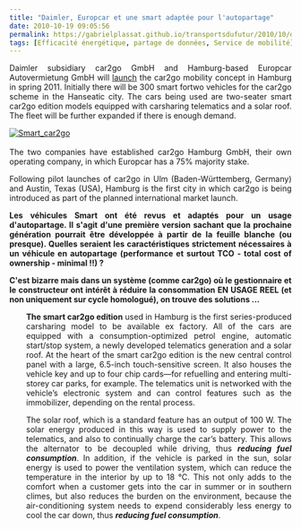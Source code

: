 ```yaml
---
title: "Daimler, Europcar et une smart adaptée pour l'autopartage"
date: 2010-10-19 09:05:56
permalink: https://gabrielplassat.github.io/transportsdufutur/2010/10/daimler-europcar-et-une-smart-adaptee-pour-lautopartage.html
tags: [Efficacité énergétique, partage de données, Service de mobilité]
---
```


<p style="text-align: justify">Daimler subsidiary car2go GmbH and Hamburg-based Europcar Autovermietung GmbH will <a href="http://media.daimler.com/dcmedia/0-921-1193661-1-1340898-1-0-0-0-0-1-12761-612873-0-1-0-0-0-0-0.html?TS=1287435494355">launch</a> the car2go mobility concept in Hamburg in spring 2011. Initially there will be 300 smart fortwo vehicles for the car2go scheme in the Hanseatic city. The cars being used are two-seater smart car2go edition models equipped with carsharing telematics and a solar roof. The fleet will be further expanded if there is enough demand.</p> <p style="text-align: justify"><a href="https://gabrielplassat.github.io/transportsdufutur/wp-content/uploads/sites/6/old/6a0120a66d2ad4970b0134884ded9a970c-800wi.jpg" rel="lightbox"><img alt="Smart_car2go" class="asset  asset-image at-xid-6a0120a66d2ad4970b0134884ded9a970c" src="/wp-content/uploads/sites/6/old/6a0120a66d2ad4970b0134884ded9a970c-320wi.jpg" style="margin-left: auto;margin-right: auto" title="Smart_car2go" /></a> <br /> <br />The two companies have established car2go Hamburg GmbH, their own operating company, in which Europcar has a 75% majority stake.</p>  <p style="text-align: justify">Following pilot launches of car2go in Ulm (Baden-Württemberg, Germany) and Austin, Texas (USA), Hamburg is the first city in which car2go is being introduced as part of the planned international market launch.</p> <p style="text-align: justify"><strong>Les véhicules Smart ont été revus et adaptés pour un usage d'autopartage. Il s'agit d'une première version sachant que la prochaine génération pourrait être développée à partir de la feuille blanche (ou presque). Quelles seraient les caractéristiques strictement nécessaires à un véhicule en autopartage (performance et surtout TCO - total cost of ownership - minimal !!) ? </strong></p> <p style="text-align: justify"><strong>C'est bizarre mais dans un système (comme car2go) où le gestionnaire et le constructeur ont intérêt à réduire la consommation EN USAGE REEL (et non uniquement sur cycle homologué), on trouve des solutions ... </strong></p>  <!--more-->   <p style="text-align: justify;padding-left: 30px"><strong>The smart car2go edition</strong> used in Hamburg is the first series-produced carsharing model to be available ex factory. All of the cars are equipped with a consumption-optimized petrol engine, automatic start/stop system, a newly developed telematics generation and a solar roof. At the heart of the smart car2go edition is the new central control panel with a large, 6.5-inch touch-sensitive screen. It also houses the vehicle key and up to four chip cards—for refuelling and entering multi-storey car parks, for example. The telematics unit is networked with the vehicle’s electronic system and can control features such as the immobilizer, depending on the rental process.</p> <p style="text-align: justify;padding-left: 30px">The solar roof, which is a standard feature has an output of 100 W. The solar energy produced in this way is used to supply power to the telematics, and also to continually charge the car’s battery. This allows the alternator to be decoupled while driving, thus <strong><em>reducing fuel consumption</em></strong>. In addition, if the vehicle is parked in the sun, solar energy is used to power the ventilation system, which can reduce the temperature in the interior by up to 18 °C. This not only adds to the comfort when a customer gets into the car in summer or in southern climes, but also reduces the burden on the environment, because the air-conditioning system needs to expend considerably less energy to cool the car down, thus <em><strong>reducing fuel consumption</strong></em>.</p>
